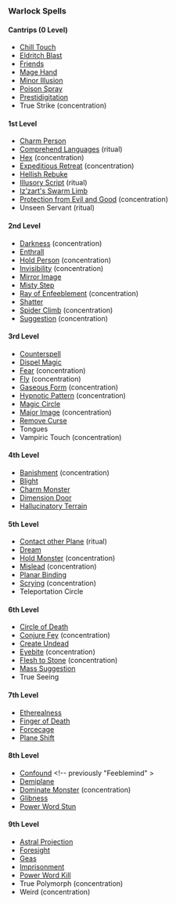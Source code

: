 ### Warlock Spells
<!-- While Warlocks don't have ritual casting by default, the "Book of Ancient Secrets" invocation lets them use ritual spells. So all ritual spells are marked as such. -->

#### Cantrips (0 Level)

- [Chill Touch](#Chill_Touch_chill_touch)
- [Eldritch Blast](#Eldritch_Blast_eldritch_blast)
- [Friends](#Friends_friends)
- [Mage Hand](#Mage_Hand_mage_hand)
- [Minor Illusion](#Minor_Illusion_minor_illusion)
- [Poison Spray](#Poison_Spray_poison_spray)
- [Prestidigitation](#Prestidigitation_prestidigitation)
- True Strike (concentration)

#### 1st Level

- [Charm Person](#Charm_Person_charm_person)
- [Comprehend Languages](#Comprehend_Languages_comprehend_languages) (ritual)
- [Hex](#Hex_hex) (concentration)
- [Expeditious Retreat](#Expeditious_Retreat_expeditious_retreat) (concentration)
- [Hellish Rebuke](#Hellish_Rebuke_hellish_rebuke)
- [Illusory Script](#Illusory_Script_illusory_script) (ritual)
- [Iz’zart's Swarm Limb](#Izzarts_Swarm_Limb_izzarts_swarm_limb)
- [Protection from Evil and Good](#Protection_from_Evil_and_Good_protection_from_evil_and_good) (concentration)
- Unseen Servant (ritual)

#### 2nd Level

- [Darkness](#Darkness_darkness) (concentration)
- [Enthrall](#Enthrall_enthrall)
- [Hold Person](#Hold_Person_hold_person) (concentration)
- [Invisibility](#Invisibility_invisibility) (concentration)
- [Mirror Image](#Mirror_Image_mirror_image)
- [Misty Step](#Misty_Step_misty_step)
- [Ray of Enfeeblement](#Ray_of_Enfeeblement_ray_of_enfeeblement) (concentration)
- [Shatter](#Shatter_shatter)
- [Spider Climb](#Spider_Climb_spider_climb) (concentration)
- [Suggestion](#Suggestion_suggestion) (concentration)

#### 3rd Level

- [Counterspell](#Counterspell_counterspell)
- [Dispel Magic](#Dispel_Magic_dispel_magic)
- [Fear](#Fear_fear) (concentration)
- [Fly](#Fly_fly) (concentration)
- [Gaseous Form](#Gaseous_Form_gaseous_form) (concentration)
- [Hypnotic Pattern](#Hypnotic_Pattern_hypnotic_pattern) (concentration)
- [Magic Circle](#Magic_Circle_magic_circle)
- [Major Image](#Major_Image_major_image) (concentration)
- [Remove Curse](#Remove_Curse_remove_curse)
- Tongues
- Vampiric Touch (concentration)

#### 4th Level

- [Banishment](#Banishment_banishment) (concentration)
- [Blight](#Blight_blight)
- [Charm Monster](#Charm_Monster_charm_monster)
- [Dimension Door](#Dimension_Door_dimension_door)
- [Hallucinatory Terrain](#Hallucinatory_Terrain_hallucinatory_terrain)

#### 5th Level

- [Contact other Plane](#Contact_other_Plane_contact_other_plane) (ritual)
- [Dream](#Dream)
- [Hold Monster](#Hold_Monster_hold_monster) (concentration)
- [Mislead](#Mislead_mislead) (concentration)
- [Planar Binding](#Planar_Binding_planar_binding)
- [Scrying](#Scrying_scrying) (concentration)
- Teleportation Circle

#### 6th Level

- [Circle of Death](#Circle_of_Death_circle_of_death)
- [Conjure Fey](#Conjure_Fey_conjure_fey) (concentration)
- [Create Undead](#Create_Undead_create_undead)
- [Eyebite](#Eyebite_eyebite) (concentration)
- [Flesh to Stone](#Flesh_to_Stone_flesh_to_stone) (concentration)
- [Mass Suggestion](#Mass_Suggestion_mass_suggestion)
- True Seeing

#### 7th Level

- [Etherealness](#Etherealness_etherealness)
- [Finger of Death](#Finger_of_Death_finger_of_death)
- [Forcecage](#Forcecage_forcecage)
- [Plane Shift](#Plane_Shift_plane_shift)

#### 8th Level

<!-- spell-checker:words Feeblemind -->
- [Confound](#Confound_confound) <!-- previously "Feeblemind" >
- [Demiplane](#Demiplane_demiplane)
- [Dominate Monster](#Dominate_Monster_dominate_monster) (concentration)
- [Glibness](#Glibness_glibness)
- [Power Word Stun](#Power_Word_Stun_power_word_stun)

#### 9th Level

- [Astral Projection](#Astral_Projection_astral_projection)
- [Foresight](#Foresight_foresight)
- [Geas](#Geas_geas)
- [Imprisonment](#Imprisonment_imprisonment)
- [Power Word Kill](#Power_Word_Kill_power_word_kill)
- True Polymorph (concentration)
- Weird (concentration)
